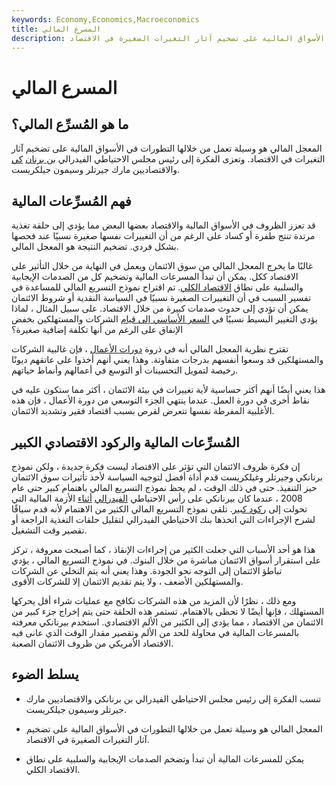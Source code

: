 ```yaml
---
keywords: Economy,Economics,Macroeconomics
title: المسرع المالي
description: المعجل المالي هو وسيلة تعمل من خلالها التطورات في الأسواق المالية على تضخيم آثار التغيرات الصغيرة في الاقتصاد.
---
```


# المسرع المالي
## ما هو المُسرِّع المالي؟

المعجل المالي هو وسيلة تعمل من خلالها التطورات في الأسواق المالية على تضخيم آثار التغيرات في الاقتصاد. وتعزى الفكرة إلى رئيس مجلس الاحتياطي الفيدرالي [بن برنان](/benbernanke) [كي](/benbernanke) والاقتصاديين مارك جيرتلر وسيمون جيلكريست.

## فهم المُسرِّعات المالية

قد تعزز الظروف في الأسواق المالية والاقتصاد بعضها البعض مما يؤدي إلى حلقة تغذية مرتدة تنتج طفرة أو كساد على الرغم من أن التغييرات نفسها صغيرة نسبيًا عند فحصها بشكل فردي. تضخيم النتيجة هو المعجل المالي.

غالبًا ما يخرج المعجل المالي من سوق الائتمان ويعمل في النهاية من خلال التأثير على الاقتصاد ككل. يمكن أن تبدأ المسرعات المالية وتضخيم كل من الصدمات الإيجابية والسلبية على نطاق [الاقتصاد الكلي](/macroeconomics). تم اقتراح نموذج التسريع المالي للمساعدة في تفسير السبب في أن التغييرات الصغيرة نسبيًا في السياسة النقدية أو شروط الائتمان يمكن أن تؤدي إلى حدوث صدمات كبيرة من خلال الاقتصاد. على سبيل المثال ، لماذا يؤدي التغيير البسيط نسبيًا في [السعر الأساسي إلى قيام](/primerate) الشركات والمستهلكين بخفض الإنفاق على الرغم من أنها تكلفة إضافية صغيرة؟

تقترح نظرية المعجل المالي أنه في ذروة [دورات الأعمال](/businesscycle) ، فإن غالبية الشركات والمستهلكين قد وسعوا أنفسهم بدرجات متفاوتة. وهذا يعني أنهم أخذوا على عاتقهم ديونًا رخيصة لتمويل التحسينات أو التوسع في أعمالهم وأنماط حياتهم.

هذا يعني أيضًا أنهم أكثر حساسية لأية تغييرات في بيئة الائتمان ، أكثر مما ستكون عليه في نقاط أخرى في دورة العمل. عندما ينتهي الجزء التوسعي من دورة الأعمال ، فإن هذه الأغلبية المفرطة نفسها تتعرض لقرص بسبب اقتصاد فقير وتشديد الائتمان.

## المُسرِّعات المالية والركود الاقتصادي الكبير

إن فكرة ظروف الائتمان التي تؤثر على الاقتصاد ليست فكرة جديدة ، ولكن نموذج برنانكي وجيرتلر وغيلكريست قدم أداة أفضل لتوجيه السياسة لأخذ تأثيرات سوق الائتمان حيز التنفيذ. حتى في ذلك الوقت ، لم يحظ نموذج التسريع المالي باهتمام كبير حتى عام 2008 ، عندما كان بيرنانكي على رأس الاحتياطي [الفيدرالي](/federalreservesystem) [أثناء](/federalreservesystem) الأزمة المالية التي تحولت إلى [ركود كبير](/great-recession). تلقى نموذج التسريع المالي الكثير من الاهتمام لأنه قدم سياقًا لشرح الإجراءات التي اتخذها بنك الاحتياطي الفيدرالي لتقليل حلقات التغذية الراجعة أو تقصير وقت التشغيل.

هذا هو أحد الأسباب التي جعلت الكثير من إجراءات الإنقاذ ، كما أصبحت معروفة ، تركز على استقرار أسواق الائتمان مباشرة من خلال البنوك. في نموذج التسريع المالي ، يؤدي تباطؤ الائتمان إلى التوجه نحو الجودة. وهذا يعني أنه يتم التخلي عن الشركات والمستهلكين الأضعف ، ولا يتم تقديم الائتمان إلا للشركات الأقوى.

ومع ذلك ، نظرًا لأن المزيد من هذه الشركات تكافح مع عمليات شراء أقل يحركها المستهلك ، فإنها أيضًا لا تحظى بالاهتمام. تستمر هذه الحلقة حتى يتم إخراج جزء كبير من الائتمان من الاقتصاد ، مما يؤدي إلى الكثير من الألم الاقتصادي. استخدم بيرنانكي معرفته بالمسرعات المالية في محاولة للحد من الألم وتقصير مقدار الوقت الذي عانى فيه الاقتصاد الأمريكي من ظروف الائتمان الصعبة.

## يسلط الضوء

- تنسب الفكرة إلى رئيس مجلس الاحتياطي الفيدرالي بن برنانكي والاقتصاديين مارك جيرتلر وسيمون جيلكريست.

- المعجل المالي هو وسيلة تعمل من خلالها التطورات في الأسواق المالية على تضخيم آثار التغيرات الصغيرة في الاقتصاد.

- يمكن للمسرعات المالية أن تبدأ وتضخم الصدمات الإيجابية والسلبية على نطاق الاقتصاد الكلي.

